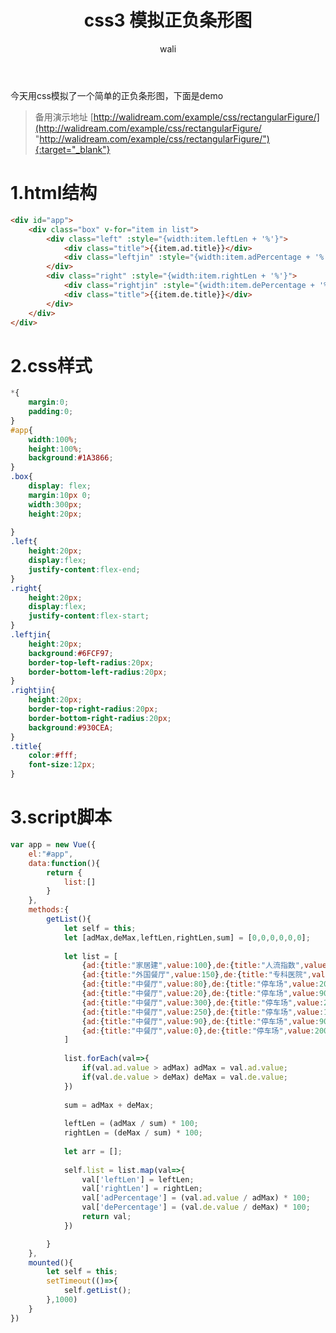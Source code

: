 ﻿---
layout: post
title:  css3 模拟正负条形图 #标题
tagline: css3 模拟正负条形图
category: css      #分类
author: wali    #作者
tag: input     #标签
ghurl:        #github url
ghurl_zip:    #github zip下载
comments: true

post_nav: ["1.html结构","2.css样式","3.script脚本"]
group_tag: css
---

今天用css模拟了一个简单的正负条形图，下面是demo

<script async src="//jsrun.net/cQXKp/embed/all/light/"></script>


> 备用演示地址 [http://walidream.com/example/css/rectangularFigure/](http://walidream.com/example/css/rectangularFigure/ "http://walidream.com/example/css/rectangularFigure/"){:target="_blank"}


# 1.html结构

```html
<div id="app">
	<div class="box" v-for="item in list">
		<div class="left" :style="{width:item.leftLen + '%'}">
			<div class="title">{{item.ad.title}}</div>
			<div class="leftjin" :style="{width:item.adPercentage + '%'}"></div>				
		</div>
		<div class="right" :style="{width:item.rightLen + '%'}">
			<div class="rightjin" :style="{width:item.dePercentage + '%'}"></div>
			<div class="title">{{item.de.title}}</div>
		</div>
	</div>
</div>
```
# 2.css样式

```css
*{
	margin:0;
	padding:0;
}
#app{
	width:100%;
	height:100%;
	background:#1A3866;
}
.box{
	display: flex;
	margin:10px 0;
	width:300px;
	height:20px;
	
}
.left{			
	height:20px;
	display:flex;
	justify-content:flex-end;
}
.right{
	height:20px;
	display:flex;
	justify-content:flex-start;
}
.leftjin{
	height:20px;
	background:#6FCF97;
	border-top-left-radius:20px;
	border-bottom-left-radius:20px;
}
.rightjin{
	height:20px;
	border-top-right-radius:20px;
	border-bottom-right-radius:20px;
	background:#930CEA;
}
.title{
	color:#fff;
	font-size:12px;
}

```

# 3.script脚本

```javascript
var app = new Vue({
	el:"#app",
	data:function(){
		return {
			list:[]
		}
	},
	methods:{
		getList(){				
			let self = this;				
			let [adMax,deMax,leftLen,rightLen,sum] = [0,0,0,0,0,0];
			
			let list = [
				{ad:{title:"家居建",value:100},de:{title:"人流指数",value:50}},
				{ad:{title:"外国餐厅",value:150},de:{title:"专科医院",value:70}},
				{ad:{title:"中餐厅",value:80},de:{title:"停车场",value:20}},
				{ad:{title:"中餐厅",value:20},de:{title:"停车场",value:90}},
				{ad:{title:"中餐厅",value:300},de:{title:"停车场",value:20}},
				{ad:{title:"中餐厅",value:250},de:{title:"停车场",value:130}},
				{ad:{title:"中餐厅",value:90},de:{title:"停车场",value:90}},
				{ad:{title:"中餐厅",value:0},de:{title:"停车场",value:200}},
			]
			
			list.forEach(val=>{
				if(val.ad.value > adMax) adMax = val.ad.value;
				if(val.de.value > deMax) deMax = val.de.value;
			})
			
			sum = adMax + deMax;
			
			leftLen = (adMax / sum) * 100;
			rightLen = (deMax / sum) * 100;
			
			let arr = [];
			
			self.list = list.map(val=>{
				val['leftLen'] = leftLen;
				val['rightLen'] = rightLen;
				val['adPercentage'] = (val.ad.value / adMax) * 100;
				val['dePercentage'] = (val.de.value / deMax) * 100;
				return val;
			})

		}
	},
	mounted(){
		let self = this;
		setTimeout(()=>{
			self.getList();
		},1000)
	}
})

```



































